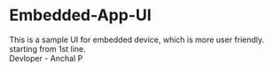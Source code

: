 # Embedded-App-UI
This is a sample UI for  embedded device, which is more user friendly. 
<br> starting from 1st line.
<br> Devloper - Anchal P
